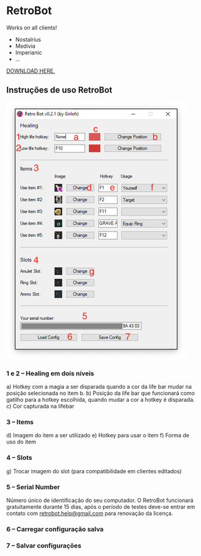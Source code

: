# RetroBot

Works on all clients!

- Nostalrius
- Medivia
- Imperianic
- ...


[DOWNLOAD HERE.](RetroBot-v0.2.1.zip)

## Instruções de uso RetroBot

![Image of RetroBot](retrobot.png)

### 1 e 2 – Healing em dois níveis

a)	Hotkey com a magia a ser disparada quando a cor da life bar mudar na posição selecionada no item b.
b)	Posição da life bar que funcionará como gatilho para a hotkey escolhida, quando mudar a cor a hotkey é disparada.
c)	Cor capturada na lifebar

### 3 – Items

d)	Imagem do item a ser utilizado
e)	Hotkey para usar o item
f)	Forma de uso do item

### 4 – Slots

g)	Trocar imagem do slot (para compatibilidade em clientes editados)

### 5 – Serial Number

Número único de identificação do seu computador.
O RetroBot funcionará gratuitamente durante 15 dias, após o período de testes deve-se entrar em contato com retrobot.help@gmail.com para renovação da licença.

### 6 – Carregar configuração salva

### 7 – Salvar configurações
